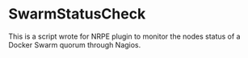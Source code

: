 # SwarmStatusCheck

This is a script wrote for NRPE plugin to monitor the nodes status of a Docker Swarm quorum through Nagios.
